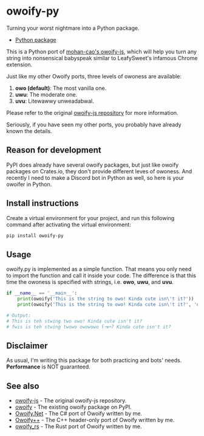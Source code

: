 # owoify-py
Turning your worst nightmare into a Python package.

- [Python package](https://pypi.org/project/owoify-py/)

This is a Python port of [mohan-cao's owoify-js](https://github.com/mohan-cao/owoify-js), which will help you turn any string into nonsensical babyspeak similar to LeafySweet's infamous Chrome extension.

Just like my other Owoify ports, three levels of owoness are available:
1. **owo (default)**: The most vanilla one.
2. **uwu**: The moderate one.
3. **uvu**: Litewawwy unweadabwal.

Please refer to the original [owoify-js repository](https://github.com/mohan-cao/owoify-js) for more information.

Seriously, if you have seen my other ports, you probably have already known the details.

## Reason for development
PyPI does already have several owoify packages, but just like owoify packages on Crates.io, they don't provide different leves of owoness. And recently I need to make a Discord bot in Python as well, so here is your owoifer in Python.

## Install instructions
Create a virtual environment for your project, and run this following command after activating the virtual environment:
```bash
pip install owoify-py
```

## Usage
owoify.py is implemented as a simple function. That means you only need to import the function and call it inside your code. The difference is that this time the owoness is specified with strings, i.e. **owo**, **uwu**, and **uvu**.
```python
if __name__ == '__main__':
    print(owoify('This is the string to owo! Kinda cute isn\'t it?'))
    print(owoify('This is the string to owo! Kinda cute isn\'t it?', 'uvu'))

# Output:
# This is teh stwing two owo! Kinda cute isn't it?
# fwis is teh stwing twowo owowowo ʕ￫ᴥ￩ʔ Kinda cute isn't it?
```
## Disclaimer
As usual, I'm writing this package for both practicing and bots' needs. **Performance** is NOT guaranteed.

## See also
- [owoify-js](https://github.com/mohan-cao/owoify-js) - The original owoify-js repository.
- [owoify](https://pypi.org/project/owoify/) - The existing owoify package on PyPI.
- [Owoify.Net](https://www.nuget.org/packages/Owoify.Net/1.0.1) - The C# port of Owoify written by me.
- [Owoify++](https://github.com/deadshot465/OwoifyCpp) - The C++ header-only port of Owoify written by me.
- [owoify_rs](https://crates.io/crates/owoify_rs) - The Rust port of Owoify written by me.